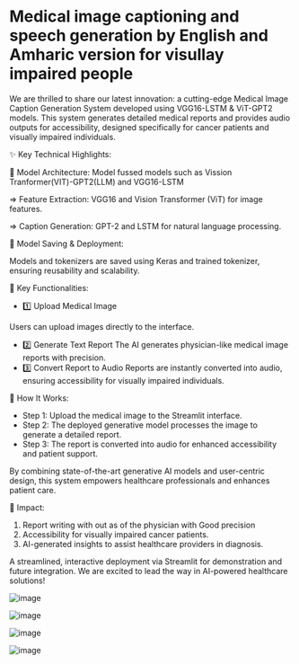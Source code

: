# Medical image captioning and speech generation by English and Amharic version for visullay impaired people
We are thrilled to share our latest innovation: a cutting-edge Medical Image Caption Generation System developed using VGG16-LSTM & ViT-GPT2 models. This system generates detailed medical reports and provides audio outputs for accessibility, designed specifically for cancer patients and visually impaired individuals.

✨ Key Technical Highlights:

🔹 Model Architecture: Model fussed models such as Vission Tranformer(VIT)-GPT2(LLM) and VGG16-LSTM 

=> Feature Extraction: VGG16 and Vision Transformer (ViT) for image features.

=> Caption Generation: GPT-2 and LSTM for natural language processing.

🔹 Model Saving & Deployment:

Models and tokenizers are saved using Keras and trained tokenizer, ensuring reusability and scalability.

🌟 Key Functionalities:
- 1️⃣ Upload Medical Image

Users can upload images directly to the interface.
- 2️⃣ Generate Text Report
The AI generates physician-like medical image reports with precision.
- 3️⃣ Convert Report to Audio
Reports are instantly converted into audio, ensuring accessibility for visually impaired individuals.

🔄 How It Works:
- Step 1: Upload the medical image to the Streamlit interface.
- Step 2: The deployed generative model processes the image to generate a detailed report.
- Step 3: The report is converted into audio for enhanced accessibility and patient support.

By combining state-of-the-art generative AI models and user-centric design, this system empowers healthcare professionals and enhances patient care.

🎯 Impact:
1. Report writing with out  as of the physician with Good precision
2. Accessibility for visually impaired cancer patients.
3. AI-generated insights to assist healthcare providers in diagnosis.
   
A streamlined, interactive deployment via Streamlit for demonstration and future integration.
We are excited to lead the way in AI-powered healthcare solutions!

![image](https://github.com/user-attachments/assets/6c55377a-0556-4605-9841-b550f37547db)

![image](https://github.com/user-attachments/assets/a2dca0b5-8a62-489a-8265-62f989a517a9)

![image](https://github.com/user-attachments/assets/bd817452-b7ce-403b-9f8d-c75f52dcd270)

![image](https://github.com/user-attachments/assets/9990e587-2b93-4193-8449-7400ebe0daa0)
